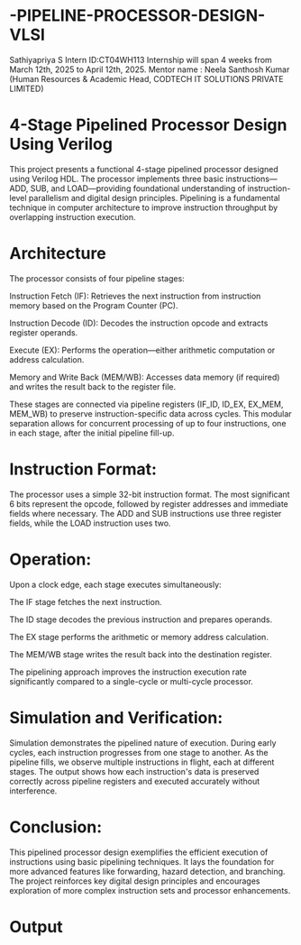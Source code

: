 # -PIPELINE-PROCESSOR-DESIGN-VLSI
Sathiyapriya S
Intern ID:CT04WH113
Internship will span 4 weeks from March 12th, 2025 to April 12th, 2025.
Mentor name : Neela Santhosh Kumar (Human Resources & Academic Head, CODTECH IT SOLUTIONS PRIVATE LIMITED)

# 4-Stage Pipelined Processor Design Using Verilog

This project presents a functional 4-stage pipelined processor designed using Verilog HDL. The processor implements three basic instructions—ADD, SUB, and LOAD—providing foundational understanding of instruction-level parallelism and digital design principles. Pipelining is a fundamental technique in computer architecture to improve instruction throughput by overlapping instruction execution.

# Architecture

The processor consists of four pipeline stages:

Instruction Fetch (IF): Retrieves the next instruction from instruction memory based on the Program Counter (PC).

Instruction Decode (ID): Decodes the instruction opcode and extracts register operands.

Execute (EX): Performs the operation—either arithmetic computation or address calculation.

Memory and Write Back (MEM/WB): Accesses data memory (if required) and writes the result back to the register file.

These stages are connected via pipeline registers (IF_ID, ID_EX, EX_MEM, MEM_WB) to preserve instruction-specific data across cycles. This modular separation allows for concurrent processing of up to four instructions, one in each stage, after the initial pipeline fill-up.

# Instruction Format:

The processor uses a simple 32-bit instruction format. The most significant 6 bits represent the opcode, followed by register addresses and immediate fields where necessary. The ADD and SUB instructions use three register fields, while the LOAD instruction uses two.

# Operation:

Upon a clock edge, each stage executes simultaneously:

The IF stage fetches the next instruction.

The ID stage decodes the previous instruction and prepares operands.

The EX stage performs the arithmetic or memory address calculation.

The MEM/WB stage writes the result back into the destination register.

The pipelining approach improves the instruction execution rate significantly compared to a single-cycle or multi-cycle processor.

# Simulation and Verification:

Simulation demonstrates the pipelined nature of execution. During early cycles, each instruction progresses from one stage to another. As the pipeline fills, we observe multiple instructions in flight, each at different stages. The output shows how each instruction's data is preserved correctly across pipeline registers and executed accurately without interference.

# Conclusion:

This pipelined processor design exemplifies the efficient execution of instructions using basic pipelining techniques. It lays the foundation for more advanced features like forwarding, hazard detection, and branching. The project reinforces key digital design principles and encourages exploration of more complex instruction sets and processor enhancements.
# Output
